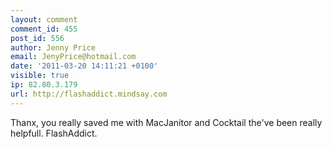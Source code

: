 ```yaml
---
layout: comment
comment_id: 455
post_id: 556
author: Jenny Price
email: JenyPrice@hotmail.com
date: '2011-03-20 14:11:21 +0100'
visible: true
ip: 82.80.3.179
url: http://flashaddict.mindsay.com
---
```

Thanx, you really saved me with MacJanitor and Cocktail the've been really helpfull.
FlashAddict.
